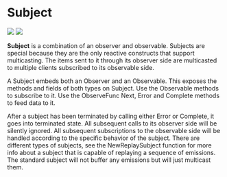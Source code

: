 # Subject

[![](../../../assets/godev.svg?raw=true)](https://pkg.go.dev/github.com/reactivego/rx/test/Subject?tab=doc)
[![](../../../assets/rx.svg?raw=true)](http://reactivex.io/documentation/subject.html)

**Subject** is a combination of an observer and observable. Subjects are
special because they are the only reactive constructs that support
multicasting. The items sent to it through its observer side are
multicasted to multiple clients subscribed to its observable side.

A Subject embeds both an Observer and an Observable. This exposes the methods
and fields of both types on Subject. Use the Observable methods to subscribe
to it. Use the ObserveFunc Next, Error and Complete methods to feed data to
it.

After a subject has been terminated by calling either Error or Complete, it
goes into terminated state. All subsequent calls to its observer side will be
silently ignored. All subsequent subscriptions to the observable side will be
handled according to the specific behavior of the subject. There are different
types of subjects, see the NewReplaySubject function for more info about a 
subject that is capable of replaying a sequence of emissions. The standard
subject will not buffer any emissions but will just multicast them.
